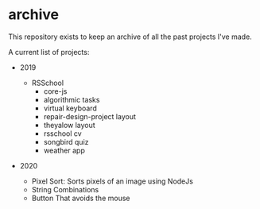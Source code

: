 # archive

This repository exists to keep an archive of all the past projects I've made. 

A current list of projects:
  * 2019
    * RSSchool
      * core-js
      * algorithmic tasks
      * virtual keyboard
      * repair-design-project layout
      * theyalow layout
      * rsschool cv
      * songbird quiz
      * weather app
  
  * 2020
    * Pixel Sort: Sorts pixels of an image using NodeJs
    * String Combinations
    * Button That avoids the mouse